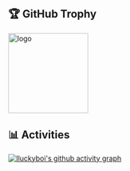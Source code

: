 ## 🏆 GitHub Trophy
<img src="https://github-profile-trophy.vercel.app/?username=lluckyboi&theme=flat&column=7" alt="logo" height="160" align="center" style="margin: auto;" />

## 📊 Activities
[![lluckyboi's github activity graph](https://activity-graph.herokuapp.com/graph?username=lluckyboi&theme=minimal)]([https://github.com/ashutosh00710/github-readme-activity-graph](https://github.com/lluckyboi))
